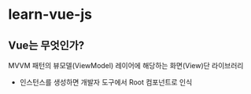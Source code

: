 # learn-vue-js

## Vue는 무엇인가?

MVVM 패턴의 뷰모델(ViewModel) 레이어에 해당하는 화면(View)단 라이브러리

- 인스턴스를 생성하면 개발자 도구에서 Root 컴포넌트로 인식
